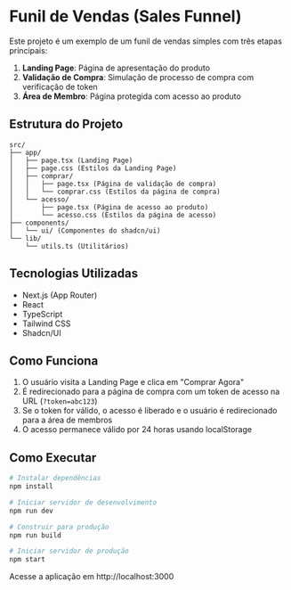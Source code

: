 # Funil de Vendas (Sales Funnel)

Este projeto é um exemplo de um funil de vendas simples com três etapas principais:

1. **Landing Page**: Página de apresentação do produto
2. **Validação de Compra**: Simulação de processo de compra com verificação de token
3. **Área de Membro**: Página protegida com acesso ao produto

## Estrutura do Projeto

```
src/
├── app/
│   ├── page.tsx (Landing Page)
│   ├── page.css (Estilos da Landing Page)
│   ├── comprar/
│   │   ├── page.tsx (Página de validação de compra)
│   │   └── comprar.css (Estilos da página de compra)
│   └── acesso/
│       ├── page.tsx (Página de acesso ao produto)
│       └── acesso.css (Estilos da página de acesso)
├── components/
│   └── ui/ (Componentes do shadcn/ui)
└── lib/
    └── utils.ts (Utilitários)
```

## Tecnologias Utilizadas

- Next.js (App Router)
- React
- TypeScript
- Tailwind CSS
- Shadcn/UI

## Como Funciona

1. O usuário visita a Landing Page e clica em "Comprar Agora"
2. É redirecionado para a página de compra com um token de acesso na URL (`?token=abc123`)
3. Se o token for válido, o acesso é liberado e o usuário é redirecionado para a área de membros
4. O acesso permanece válido por 24 horas usando localStorage

## Como Executar

```bash
# Instalar dependências
npm install

# Iniciar servidor de desenvolvimento
npm run dev

# Construir para produção
npm run build

# Iniciar servidor de produção
npm start
```

Acesse a aplicação em http://localhost:3000
